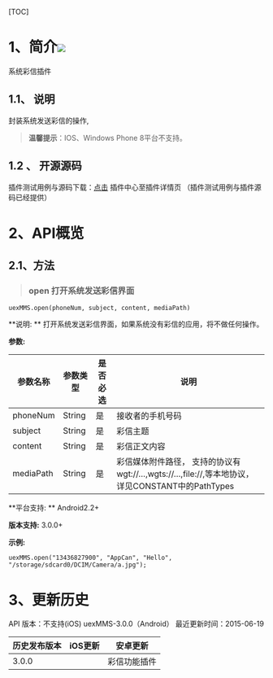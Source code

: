 ﻿[TOC]
 # 1、简介[![](http://appcan-download.oss-cn-beijing.aliyuncs.com/%E5%85%AC%E6%B5%8B%2Fgf.png)]() 
系统彩信插件
## 1.1、 说明
封装系统发送彩信的操作,
> **温馨提示**：IOS、Windows Phone 8平台不支持。

 
## 1.2 、 开源源码
插件测试用例与源码下载：[点击](http://plugin.appcan.cn/details.html?id=281_pluginlist) 插件中心至插件详情页 （插件测试用例与插件源码已经提供）

 # 2、API概览

## 2.1、方法

> ###  open 打开系统发送彩信界面

`uexMMS.open(phoneNum, subject, content, mediaPath)`

**说明:	**
打开系统发送彩信界面，如果系统没有彩信的应用，将不做任何操作。	

**参数:**

|  参数名称 | 参数类型  | 是否必选  |  说明 |
| ------------ | ------------ | ------------ | ------------ |
|  phoneNum | String | 是 | 接收者的手机号码 |
| subject | String | 是 | 彩信主题 |
| content | String | 是 | 彩信正文内容 |
| mediaPath | String | 是 | 彩信媒体附件路径， 支持的协议有wgt://…,wgts://…,file://,等本地协议， 详见CONSTANT中的PathTypes |

**平台支持:	**
Android2.2+

**版本支持:**
3.0.0+

**示例:**

```
uexMMS.open("13436827900", "AppCan", "Hello", "/storage/sdcard0/DCIM/Camera/a.jpg");
```
# 3、更新历史
API 版本：不支持(iOS) uexMMS-3.0.0（Android）
最近更新时间：2015-06-19

|  历史发布版本 | iOS更新  | 安卓更新  |
| ------------ | ------------ | ------------ |
| 3.0.0  |   | 彩信功能插件|
  